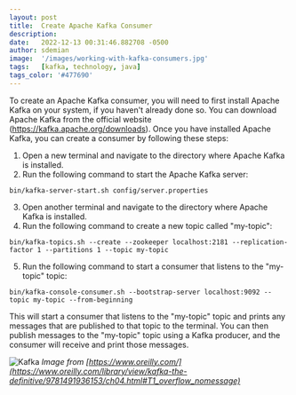 ```yaml
---
layout: post
title:  Create Apache Kafka Consumer
description:
date:   2022-12-13 00:31:46.882708 -0500
author: sdemian
image:  '/images/working-with-kafka-consumers.jpg'
tags:   [kafka, technology, java]
tags_color: '#477690'
---
```

To create an Apache Kafka consumer, you will need to first install Apache Kafka on your system, if you haven't already done so. You can download Apache Kafka from the official website (https://kafka.apache.org/downloads). Once you have installed Apache Kafka, you can create a consumer by following these steps:

1. Open a new terminal and navigate to the directory where Apache Kafka is installed.
2. Run the following command to start the Apache Kafka server:

```
bin/kafka-server-start.sh config/server.properties
```

3. Open another terminal and navigate to the directory where Apache Kafka is installed.
4. Run the following command to create a new topic called "my-topic":

```
bin/kafka-topics.sh --create --zookeeper localhost:2181 --replication-factor 1 --partitions 1 --topic my-topic
```

5. Run the following command to start a consumer that listens to the "my-topic" topic:

```
bin/kafka-console-consumer.sh --bootstrap-server localhost:9092 --topic my-topic --from-beginning
```

This will start a consumer that listens to the "my-topic" topic and prints any messages that are published to that topic to the terminal. You can then publish messages to the "my-topic" topic using a Kafka producer, and the consumer will receive and print those messages.

![Kafka]({{site.baseurl}}/images/apache-kafka.jpg)
*Image from [https://www.oreilly.com/](https://www.oreilly.com/library/view/kafka-the-definitive/9781491936153/ch04.html#T1_overflow_nomessage)*

